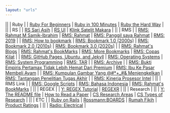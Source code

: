 ```yaml
---
layout: "urls"
---
```


||
| Ruby |
| [Ruby For Beginners](https://ruby-for-beginners.rubymonstas.org/) | [Ruby in 100 Minutes](http://tutorials.jumpstartlab.com/projects/ruby_in_100_minutes.html) | [Ruby the Hard Way](https://learnrubythehardway.org/book/) |
||
| RS |
| [RS Sari Asih](https://www.sariasih.com/) | [RS UI](https://rs.ui.ac.id/umum/) | [Klink Satelit Makara](https://www.instagram.com/kliniksatelitui/) |
||
| RMS |
| [RMS: Rahmat M Samik-Ibrahim](https://rahmatm.samik-ibrahim.vlsm.org/) | [RMS: Rahmat](https://rahmat.vlsm.org/) | [RMS: Panggil saya Rahmat](https://rahmatm.samik-ibrahim.vlsm.org/2016/08/panggil-saya-rahmat.html) | [RMS: 2019](https://rahmatm.samik-ibrahim.vlsm.org/2019/02/bookmark-2019.html) |
| [RMS: How to bookmark](https://rahmatm.samik-ibrahim.vlsm.org/2020/09/pemeliharaan-bookmarks.html) | [RMS: Bookmark 1.0 (2000s)](https://rms46.vlsm.org/etc-welcome.html) | [RMS: Bookmark 2.0 (2010s)](https://home.vlsm.org/) | [RMS: Bookmark 3.0 (2020s)](https://urls.vlsm.org/) |
| [RMS: Rahmat's Blogs](https://rahmatm.samik-ibrahim.vlsm.org/2014/09/rms-blog-links.html) | [RMS: Rahmat's BookMarks](https://rahmatm.samik-ibrahim.vlsm.org/p/rmss-url-list.html) | [RMS: More Bookmarks](https://rahmatm.samik-ibrahim.vlsm.org/p/rmss-url-list.html) | [RMS: Copas Kilat](https://rahmatm.samik-ibrahim.vlsm.org/2017/08/copas-kilat.html) |
| [RMS: GitHub Pages, Ubuntu, and Jekyll](https://jekyll.vlsm.org/) | [RMS: Operating Systems](https://os.vlsm.org/) | [RMS: System Programming](https://sysprog.vlsm.org/) | [RMS: TAR](https://rahmatm.samik-ibrahim.vlsm.org/2020/06/tar-tape-archive-for-dummies-morons-and.html) |
| [RMS: Archive](https://rms46.vlsm.org/) |
| [RMS: Bukti Empiris Pertamax Tidak Lebih Hemat Dari Premium](https://tinjari.blogspot.com/2017/06/bensin-oktan-berapa-88-90-92-95.html) | [RMS: Ibu Ke Pasar Membeli Ayam](https://rahmatm.samik-ibrahim.vlsm.org/2011/08/ibu-ke-pasar-membeli-ayam.html) |
| [RMS: Kumpulan Gambar Yang @#*+_#& Menjengkelkan](https://rahmatm.samik-ibrahim.vlsm.org/2013/10/kumpulan-hal.html) | [RMS: Tantangan Penelitian Tugas Akhir](https://rahmatm.samik-ibrahim.vlsm.org/2011/01/tantangan-penelitian-tugas-akhir.html) |
| [RMS: Kinerja Prosesor Intel](https://rahmatm.samik-ibrahim.vlsm.org/2012/12/prosesor-intel-core-i5-650.html) |
||
| RMS Link |
| [RMS: Google Scripts](https://rahmatm.samik-ibrahim.vlsm.org/2017/07/google-scripts.html) | [RMS: Bahasa Indonesia](https://rahmatm.samik-ibrahim.vlsm.org/2017/08/bahasa-indonesia.html) | [RMS: Rahmat's BookMarks](https://rahmatm.samik-ibrahim.vlsm.org/p/rmss-url-list.html) |
||
| REGEX |
| [Y: REGEX Tutorial](https://youtu.be/rhzKDrUiJVk) | [REGEXR](https://regexr.com/) |
||
| Research |
||
| [Y: The README file](https://youtu.be/EBZxpavWMjk) | [How to Read a Paper](https://www.sciencemag.org/careers/2016/03/how-seriously-read-scientific-paper) | [CS Research Areas](https://cs.unc.edu/research/areas/) | [CS Types of Research](https://www.cs.bham.ac.uk/research/projects/cogaff/misc/cs-research.pdf) |
||
| ETC |
| [Ruby on Rails](https://www.youtube.com/watch?v=fmyvWz5TUWg) | [Rossmann:BOARDS](https://boards.rossmanngroup.com/) | [Rumah Fikih](https://www.rumahfiqih.com/) | [Product Ratings](https://www.rtings.com/) |
||
| [Radio: Electrical](https://electrical-radio.com/) |


